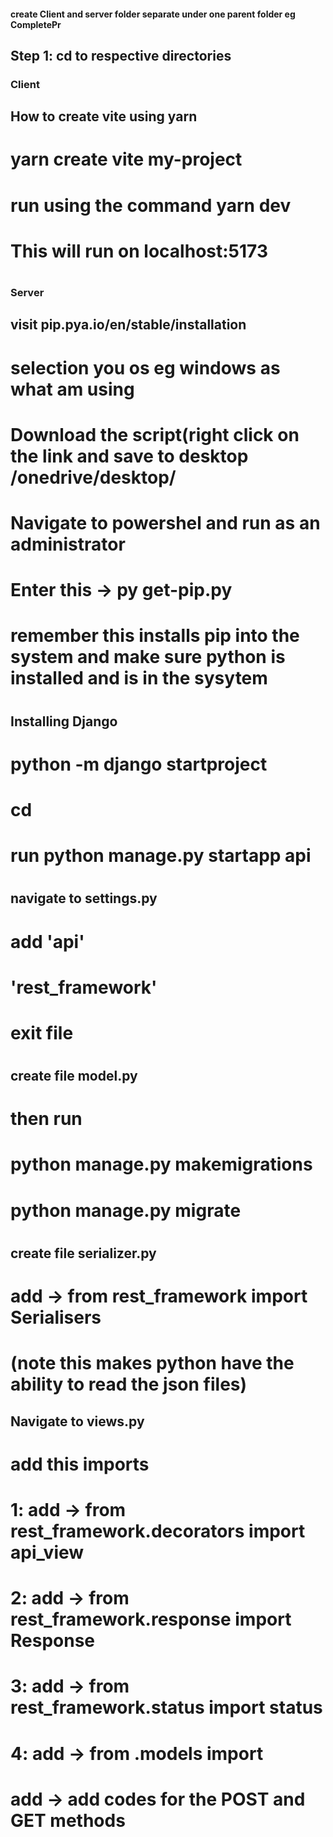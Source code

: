 #### create Client and server folder separate under one parent folder eg CompletePr 
## Step 1: cd to respective directories
### Client 
## How to create vite using yarn
# yarn create vite my-project
# run using the command yarn dev
# This will run on localhost:5173
#
### Server
## visit pip.pya.io/en/stable/installation
# selection you os eg windows as what am using
# Download the script(right click on the link and save to desktop /onedrive/desktop/<paste here>
# Navigate to powershel and run as an administrator
# Enter this -> py get-pip.py
# remember this installs pip into the system and make sure python is installed and is in the sysytem
#
## Installing Django
# python -m django startproject <give prefered project name>
# cd <your project name> 
# run python manage.py startapp api
#
## navigate to settings.py
# add 'api'
# 'rest_framework'
# exit file
#
## create file model.py
# then run
# python manage.py makemigrations
# python manage.py migrate
#
## create file serializer.py
# add -> from rest_framework import Serialisers
# (note this makes python have the ability to read the json files)

## Navigate to views.py
# add this imports
# 1: add -> from rest_framework.decorators import api_view
# 2: add -> from rest_framework.response import Response
# 3: add -> from rest_framework.status import status
# 4: add -> from .models import <name of model for this case is Book>
# add -> add codes for the POST and GET methods

